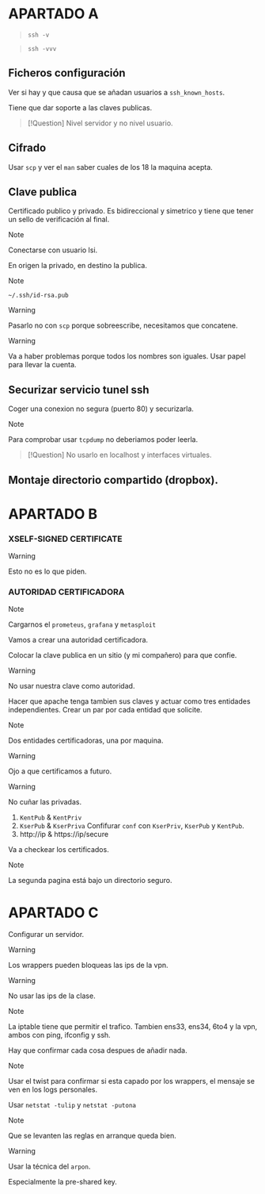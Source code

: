 # APARTADO A
> `ssh -v`

> `ssh -vvv`

## Ficheros configuración
Ver si hay y que causa que se añadan usuarios a `ssh_known_hosts`.

Tiene que dar soporte a las claves publicas.

> [!Question]
> Nivel servidor y no nivel usuario.

## Cifrado
Usar `scp` y ver el `man` saber cuales de los 18 la maquina acepta.

## Clave publica
Certificado publico y privado. Es bidireccional y simetrico y tiene que tener un sello de verificación al final. 

> [!Note]
> Conectarse con usuario lsi.

En origen la privado, en destino la publica.

> [!Note]
> `~/.ssh/id-rsa.pub`

> [!Warning]
> Pasarlo no con `scp` porque sobreescribe, necesitamos que concatene.

> [!Warning]
> Va a haber problemas porque todos los nombres son iguales. Usar papel para llevar la cuenta.

## Securizar servicio tunel ssh
Coger una conexion no segura (puerto 80) y securizarla.

> [!Note]
> Para comprobar usar `tcpdump` no deberiamos poder leerla.

> [!Question]
> No usarlo en localhost y interfaces virtuales.

## Montaje directorio compartido (dropbox).

# APARTADO B

### XSELF-SIGNED CERTIFICATE
> [!Warning]
> Esto no es lo que piden.

### AUTORIDAD CERTIFICADORA

> [!Note]
> Cargarnos el `prometeus`, `grafana` y `metasploit`

Vamos a crear una autoridad certificadora.

Colocar la clave publica en un sitio (y mi compañero) para que confie.

> [!Warning]
> No usar nuestra clave como autoridad.

Hacer que apache tenga tambien sus claves y actuar como tres entidades independientes. Crear un par por cada entidad que solicite.

> [!Note]
> Dos entidades certificadoras, una por maquina.

> [!Warning]
> Ojo a que certificamos a futuro.

> [!Warning]
> No cuñar las privadas.

1. `KentPub` & `KentPriv`
2. `KserPub` & `KserPriva` 
Confifurar `conf` con `KserPriv`, `KserPub` y `KentPub`.
3. http://ip & https://ip/secure

Va a checkear los certificados.

> [!Note]
> La segunda pagina está bajo un directorio seguro.

# APARTADO C
Configurar un servidor.

> [!Warning]
> Los wrappers pueden bloqueas las ips de la vpn.

> [!Warning]
> No usar las ips de la clase.

> [!Note]
> La iptable tiene que permitir el trafico. Tambien ens33, ens34, 6to4 y la vpn, ambos con ping, ifconfig y ssh.

Hay que confirmar cada cosa despues de añadir nada.

> [!Note]
> Usar el twist para confirmar si esta capado por los wrappers, el mensaje se ven en los logs personales.

Usar `netstat -tulip` y `netstat -putona`

> [!Note]
> Que se levanten las reglas en arranque queda bien.

> [!Warning]
> Usar la técnica del `arpon`.

Especialmente la pre-shared key.
